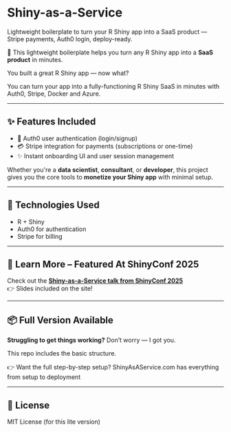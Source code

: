 # Shiny-as-a-Service  
Lightweight boilerplate to turn your R Shiny app into a SaaS product — Stripe payments, Auth0 login, deploy-ready.

🚀 This lightweight boilerplate helps you turn any R Shiny app into a **SaaS product** in minutes.

You built a great R Shiny app — now what?

You can turn your app into a fully-functioning R Shiny SaaS in minutes with Auth0, Stripe, Docker and Azure.

---

## ✨ Features Included

- 🔐 Auth0 user authentication (login/signup)  
- 💳 Stripe integration for payments (subscriptions or one-time)  
- ✨ Instant onboarding UI and user session management  

Whether you're a **data scientist**, **consultant**, or **developer**, this project gives you the core tools to **monetize your Shiny app** with minimal setup.

---

## 🔧 Technologies Used

- R + Shiny  
- Auth0 for authentication  
- Stripe for billing  

---

## 🎤 Learn More – Featured At ShinyConf 2025

Check out the [**Shiny-as-a-Service talk from ShinyConf 2025**](https://shinyasaservice.netlify.app)  
👉 Slides included on the site!

---

## 📦 Full Version Available

**Struggling to get things working?** Don’t worry — I got you.

This repo includes the basic structure.  

👉 Want the full step-by-step setup? ShinyAsAService.com has everything from setup to deployment

---

## 📜 License

MIT License (for this lite version)
